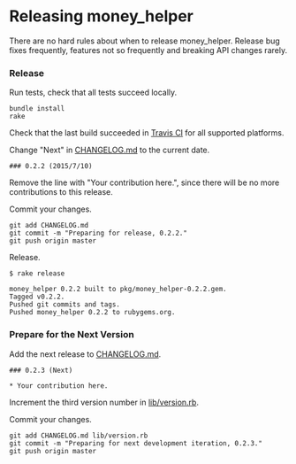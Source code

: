 # Releasing money_helper

There are no hard rules about when to release money_helper. Release bug fixes frequently, features not so frequently and breaking API changes rarely.

### Release

Run tests, check that all tests succeed locally.

```
bundle install
rake
```

Check that the last build succeeded in [Travis CI](https://travis-ci.org/artsy/money_helper) for all supported platforms.

Change "Next" in [CHANGELOG.md](CHANGELOG.md) to the current date.

```
### 0.2.2 (2015/7/10)
```

Remove the line with "Your contribution here.", since there will be no more contributions to this release.

Commit your changes.

```
git add CHANGELOG.md
git commit -m "Preparing for release, 0.2.2."
git push origin master
```

Release.

```
$ rake release

money_helper 0.2.2 built to pkg/money_helper-0.2.2.gem.
Tagged v0.2.2.
Pushed git commits and tags.
Pushed money_helper 0.2.2 to rubygems.org.
```

### Prepare for the Next Version

Add the next release to [CHANGELOG.md](CHANGELOG.md).

```
### 0.2.3 (Next)

* Your contribution here.
```

Increment the third version number in [lib/version.rb](lib/version.rb).

Commit your changes.

```
git add CHANGELOG.md lib/version.rb
git commit -m "Preparing for next development iteration, 0.2.3."
git push origin master
```
